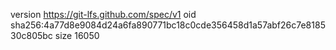 version https://git-lfs.github.com/spec/v1
oid sha256:4a77d8e9084d24a6fa890771bc18c0cde356458d1a57abf26c7e818530c805bc
size 16050
